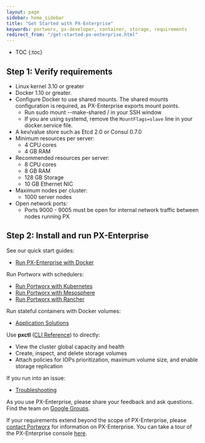 ```yaml
---
layout: page
sidebar: home_sidebar
title: "Get Started with PX-Enterprise"
keywords: portworx, px-developer, container, storage, requirements
redirect_from: "/get-started-px-enterprise.html"
---
```


* TOC
{:toc}

## Step 1: Verify requirements

* Linux kernel 3.10 or greater
* Docker 1.10 or greater.
* Configure Docker to use shared mounts.  The shared mounts configuration is required, as PX-Enterprise exports mount points.
  * Run sudo mount --make-shared / in your SSH window
  * If you are using systemd, remove the `MountFlags=slave` line in your docker.service file.
* A kev/value store such as Etcd 2.0 or Consul 0.7.0
* Minimum resources per server:
  * 4 CPU cores
  * 4 GB RAM
* Recommended resources per server:
  * 8 CPU cores
  * 8 GB RAM
  * 128 GB Storage
  * 10 GB Ethernet NIC
* Maximum nodes per cluster:
  * 1000 server nodes
* Open network ports:
  * Ports 9000 - 9005 must be open for internal network traffic between nodes running PX

## Step 2: Install and run PX-Enterprise

See our quick start guides:

* [Run PX-Enterprise with Docker](/run-with-docker-ent.html)

Run Portworx with schedulers:

* [Run Portworx with Kubernetes](/scheduler/kubernetes.html)
* [Run Portworx with Mesosphere](/scheduler/mesosphere-dcos/install.html)
* [Run Portworx with Rancher](/scheduler/rancher.html)

Run stateful containers with Docker volumes:

* [Application Solutions](/application-solutions.html)

Use **pxctl** ([CLI Reference](/control/cli.html)) to directly:

* View the cluster global capacity and health
* Create, inspect, and delete storage volumes
* Attach policies for IOPs prioritization, maximum volume size, and enable storage replication

If you run into an issue:

* [Troubleshooting](/knowledgebase/troubleshooting.html)

As you use PX-Enterprise, please share your feedback and ask questions. Find the team on [Google Groups](https://groups.google.com/forum/#!forum/portworx).

If your requirements extend beyond the scope of PX-Enterprise, please [contact Portworx](http://portworx.com/contact-us/) for information on PX-Enterprise. You can take a tour of the PX-Enterprise console [here](#step-3-take-a-tour-of-the-px-enterprise-web-console).
